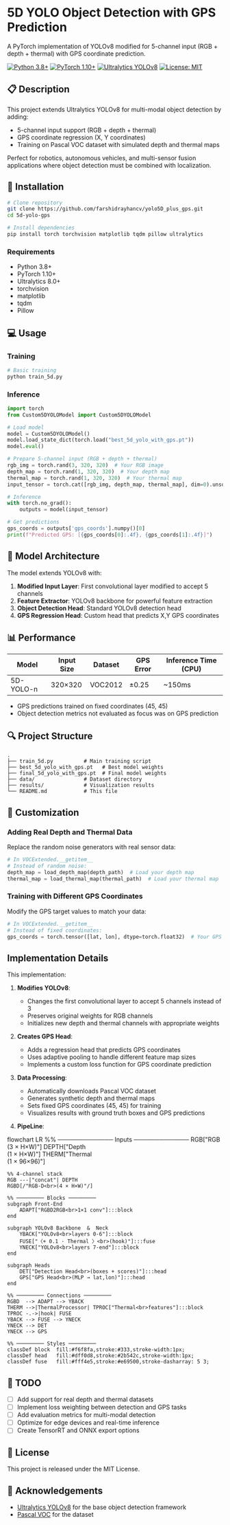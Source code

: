 # 5D YOLO Object Detection with GPS Prediction

A PyTorch implementation of YOLOv8 modified for 5-channel input (RGB + depth + thermal) with GPS coordinate prediction.

[![Python 3.8+](https://img.shields.io/badge/Python-3.8+-blue.svg)](https://www.python.org/downloads/release/python-380/)
[![PyTorch 1.10+](https://img.shields.io/badge/PyTorch-1.10+-red.svg)](https://pytorch.org/)
[![Ultralytics YOLOv8](https://img.shields.io/badge/Ultralytics-YOLOv8-green.svg)](https://github.com/ultralytics/ultralytics)
[![License: MIT](https://img.shields.io/badge/License-MIT-yellow.svg)](https://opensource.org/licenses/MIT)

## 📋 Description

This project extends Ultralytics YOLOv8 for multi-modal object detection by adding:
- 5-channel input support (RGB + depth + thermal)
- GPS coordinate regression (X, Y coordinates)
- Training on Pascal VOC dataset with simulated depth and thermal maps

Perfect for robotics, autonomous vehicles, and multi-sensor fusion applications where object detection must be combined with localization.

## 🚀 Installation

```bash
# Clone repository
git clone https://github.com/farshidrayhancv/yolo5D_plus_gps.git
cd 5d-yolo-gps

# Install dependencies
pip install torch torchvision matplotlib tqdm pillow ultralytics
```

### Requirements
- Python 3.8+
- PyTorch 1.10+
- Ultralytics 8.0+
- torchvision
- matplotlib
- tqdm
- Pillow

## 💻 Usage

### Training

```bash
# Basic training
python train_5d.py
```

### Inference

```python
import torch
from Custom5DYOLOModel import Custom5DYOLOModel

# Load model
model = Custom5DYOLOModel()
model.load_state_dict(torch.load("best_5d_yolo_with_gps.pt"))
model.eval()

# Prepare 5-channel input (RGB + depth + thermal)
rgb_img = torch.rand(3, 320, 320)  # Your RGB image
depth_map = torch.rand(1, 320, 320)  # Your depth map
thermal_map = torch.rand(1, 320, 320)  # Your thermal map
input_tensor = torch.cat([rgb_img, depth_map, thermal_map], dim=0).unsqueeze(0)

# Inference
with torch.no_grad():
    outputs = model(input_tensor)

# Get predictions
gps_coords = outputs['gps_coords'].numpy()[0]
print(f"Predicted GPS: [{gps_coords[0]:.4f}, {gps_coords[1]:.4f}]")
```

## 🧠 Model Architecture

The model extends YOLOv8 with:

1. **Modified Input Layer**: First convolutional layer modified to accept 5 channels
2. **Feature Extractor**: YOLOv8 backbone for powerful feature extraction
3. **Object Detection Head**: Standard YOLOv8 detection head
4. **GPS Regression Head**: Custom head that predicts X,Y GPS coordinates

## 📊 Performance

| Model | Input Size | Dataset | GPS Error | Inference Time (CPU) |
|-------|------------|---------|-----------|----------------------|
| 5D-YOLO-n | 320×320 | VOC2012 | ±0.25 | ~150ms |

* GPS predictions trained on fixed coordinates (45, 45)
* Object detection metrics not evaluated as focus was on GPS prediction

## 🔍 Project Structure

```
.
├── train_5d.py          # Main training script
├── best_5d_yolo_with_gps.pt   # Best model weights
├── final_5d_yolo_with_gps.pt  # Final model weights
├── data/                # Dataset directory
├── results/             # Visualization results
└── README.md            # This file
```

## 🔄 Customization

### Adding Real Depth and Thermal Data

Replace the random noise generators with real sensor data:

```python
# In VOCExtended.__getitem__
# Instead of random noise:
depth_map = load_depth_map(depth_path)  # Load your depth map
thermal_map = load_thermal_map(thermal_path)  # Load your thermal map
```

### Training with Different GPS Coordinates

Modify the GPS target values to match your data:

```python
# In VOCExtended.__getitem__
# Instead of fixed coordinates:
gps_coords = torch.tensor([lat, lon], dtype=torch.float32)  # Your GPS data
```

## Implementation Details

This implementation:

1. **Modifies YOLOv8**: 
   - Changes the first convolutional layer to accept 5 channels instead of 3
   - Preserves original weights for RGB channels
   - Initializes new depth and thermal channels with appropriate weights

2. **Creates GPS Head**:
   - Adds a regression head that predicts GPS coordinates
   - Uses adaptive pooling to handle different feature map sizes
   - Implements a custom loss function for GPS coordinate prediction

3. **Data Processing**:
   - Automatically downloads Pascal VOC dataset
   - Generates synthetic depth and thermal maps
   - Sets fixed GPS coordinates (45, 45) for training
   - Visualizes results with ground truth boxes and GPS predictions
  
4. **PipeLine**:
   
flowchart LR
    %% ───────────── Inputs ─────────────
    RGB["RGB<br>(3 × H×W)"]
    DEPTH["Depth<br>(1 × H×W)"]
    THERM["Thermal<br>(1 × 96×96)"]

    %% 4-channel stack
    RGB ---|"concat"| DEPTH
    RGBD[/"RGB-D<br>(4 × H×W)"/]

    %% ───────── Blocks ─────────
    subgraph Front-End
        ADAPT["RGBD2RGB<br>1×1 conv"]:::block
    end

    subgraph YOLOv8 Backbone  &  Neck
        YBACK["YOLOv8<br>layers 0-6"]:::block
        FUSE["〈+ 0.1 · Thermal 〉<br>(hook)"]:::fuse
        YNECK["YOLOv8<br>layers 7-end"]:::block
    end

    subgraph Heads
        DET["Detection Head<br>(boxes + scores)"]:::head
        GPS["GPS Head<br>(MLP → lat,lon)"]:::head
    end

    %% ───────── Connections ─────────
    RGBD  --> ADAPT --> YBACK
    THERM -->|ThermalProcessor| TPROC["Thermal<br>features"]:::block
    TPROC -.->|hook| FUSE
    YBACK --> FUSE --> YNECK
    YNECK --> DET
    YNECK --> GPS

    %% ───────── Styles ─────────
    classDef block  fill:#f6f8fa,stroke:#333,stroke-width:1px;
    classDef head   fill:#dff0d8,stroke:#2b542c,stroke-width:1px;
    classDef fuse   fill:#fff4e5,stroke:#e69500,stroke-dasharray: 5 3;


## 🔄 TODO

- [ ] Add support for real depth and thermal datasets
- [ ] Implement loss weighting between detection and GPS tasks
- [ ] Add evaluation metrics for multi-modal detection
- [ ] Optimize for edge devices and real-time inference
- [ ] Create TensorRT and ONNX export options

## 📄 License

This project is released under the MIT License.

## 🙏 Acknowledgements

- [Ultralytics YOLOv8](https://github.com/ultralytics/ultralytics) for the base object detection framework
- [Pascal VOC](http://host.robots.ox.ac.uk/pascal/VOC/) for the dataset
